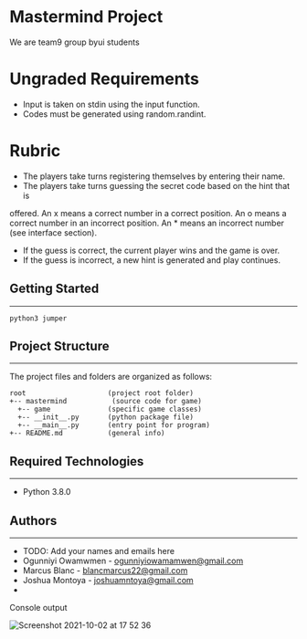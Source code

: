 # Mastermind Project

We are team9 group byui students

<h1>Ungraded Requirements</h1>
<ul>
<li>Input is taken on stdin using the input function.</li>
<li>Codes must be generated using random.randint.</li>
</ul>

<h1>Rubric</h1>
<ul>
<li>The players take turns registering themselves by entering their name.</li>
<li>The players take turns guessing the secret code based on the hint that is</li>
</ul>
offered. An x means a correct number in a correct position. An o means a
correct number in an incorrect position. An * means an incorrect number
(see interface section).

<ul>
<li>If the guess is correct, the current player wins and the game is over.</li>
<li>If the guess is incorrect, a new hint is generated and play continues.</li>
</ul>

## Getting Started

---

```
python3 jumper
```

## Project Structure

---

The project files and folders are organized as follows:

```
root                    (project root folder)
+-- mastermind           (source code for game)
  +-- game              (specific game classes)
  +-- __init__.py       (python package file)
  +-- __main__.py       (entry point for program)
+-- README.md           (general info)
```

## Required Technologies

---

- Python 3.8.0

## Authors

---

- TODO: Add your names and emails here
- Ogunniyi Owamwmen - ogunniyiowamamwen@gmail.com
- Marcus Blanc - blancmarcus22@gmail.com
- Joshua Montoya - joshuamntoya@gmail.com
-


Console output

![Screenshot 2021-10-02 at 17 52 36](https://user-images.githubusercontent.com/90800458/135723746-f221b566-01e9-46fa-b1de-f4cf564bcecd.png)

